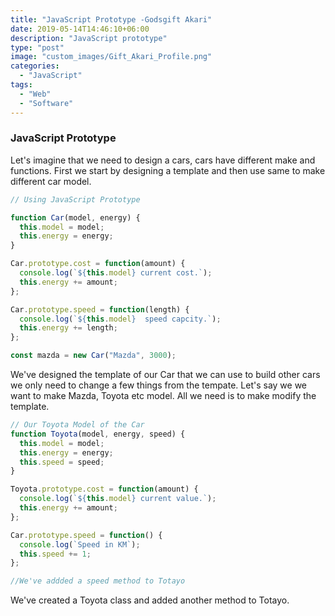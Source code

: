 ```yaml
---
title: "JavaScript Prototype -Godsgift Akari"
date: 2019-05-14T14:46:10+06:00
description: "JavaScript prototype"
type: "post"
image: "custom_images/Gift_Akari_Profile.png"
categories:
  - "JavaScript"
tags:
  - "Web"
  - "Software"
---
```


### JavaScript Prototype

Let's imagine that we need to design a cars, cars have different make and functions. First we start by designing a template and then use same to make different car model.

```js
// Using JavaScript Prototype

function Car(model, energy) {
  this.model = model;
  this.energy = energy;
}

Car.prototype.cost = function(amount) {
  console.log(`${this.model} current cost.`);
  this.energy += amount;
};

Car.prototype.speed = function(length) {
  console.log(`${this.model}  speed capcity.`);
  this.energy += length;
};

const mazda = new Car("Mazda", 3000);
```

We've designed the template of our Car that we can use to build other cars we only need to change a few things from the tempate. Let's say we we want to make Mazda, Toyota etc model. All we need is to make modify the template.

```js
// Our Toyota Model of the Car
function Toyota(model, energy, speed) {
  this.model = model;
  this.energy = energy;
  this.speed = speed;
}

Toyota.prototype.cost = function(amount) {
  console.log(`${this.model} current value.`);
  this.energy += amount;
};

Car.prototype.speed = function() {
  console.log(`Speed in KM`);
  this.speed += 1;
};

//We've addded a speed method to Totayo
```

We've created a Toyota class and added another method to Totayo.
